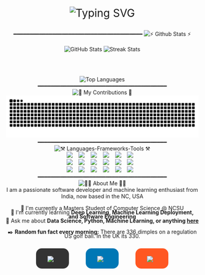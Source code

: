 <div align="center">
<div align="center">
    <p style="font-size: 28px">
    <picture>

<source media="(prefers-color-scheme: dark)" srcset="https://readme-typing-svg.herokuapp.com?duration=600&pause=100&color=E5E6D1&size=20&center=true&vCenter=true&multiline=true&repeat=false&width=435&height=70&lines=Hi+this+is+Anurag+Gorkar...+%F0%9F%A7%91%E2%80%8D%F0%9F%92%BB;Welcome+to+my+GitHub+Profile!+%F0%9F%9A%80" />
        
<source media="(prefers-color-scheme: light)" srcset="https://readme-typing-svg.herokuapp.com?duration=600&pause=100&color=000000&size=20&center=true&vCenter=true&multiline=true&repeat=false&width=435&height=70&lines=Hi+this+is+Anurag+Gorkar...+%F0%9F%A7%91%E2%80%8D%F0%9F%92%BB;Welcome+to+my+GitHub+Profile!+%F0%9F%9A%80" />
        
<img src="https://readme-typing-svg.herokuapp.com?duration=600&pause=100&color=000000&size=20&center=true&vCenter=true&multiline=true&repeat=false&width=435&height=70&lines=Hi+this+is+Anurag+Gorkar...+%F0%9F%A7%91%E2%80%8D%F0%9F%92%BB;Welcome+to+my+GitHub+Profile!+%F0%9F%9A%80" alt="Typing SVG" />
    </picture>
    </p>
</div>


<div align="center">
━━━━━━━━━━━━━━━━━━━━━━━━━━━━━━━━━━━━━━━━
<picture>
  <!-- Dark mode image -->
  <source media="(prefers-color-scheme: dark)" srcset="https://readme-typing-svg.herokuapp.com?font=Fira+Code&weight=700&size=18&pause=999999&color=FFFFFF&center=true&vCenter=true&repeat=false&width=380&height=45&duration=1&lines=%E2%9A%A1+Github+Stats+%E2%9A%A1" />
  
  <!-- Light mode image -->
  <source media="(prefers-color-scheme: light)" srcset="https://readme-typing-svg.herokuapp.com?font=Fira+Code&weight=700&size=18&pause=999999&color=000000&center=true&vCenter=true&repeat=false&width=380&height=45&duration=1&lines=%E2%9A%A1+Github+Stats+%E2%9A%A1" />
  
  <!-- Fallback for browsers that don't support prefers-color-scheme -->
  <img src="https://readme-typing-svg.herokuapp.com?font=Fira+Code&weight=700&size=18&pause=999999&color=000000&center=true&vCenter=true&repeat=false&width=380&height=45&duration=1&lines=%E2%9A%A1+Github+Stats+%E2%9A%A1" alt="⚡ Github Stats ⚡" />
</picture>


</div>

<br>

<div align="center">
  <!-- GitHub Stats -->
  <picture>
    <!-- Dark mode -->
    <source media="(prefers-color-scheme: dark)" srcset="https://github-readme-stats.vercel.app/api?username=AnuragGorkar&count_private=true&show_icons=true&theme=react&rank_icon=github&border_radius=10" />
    <!-- Light mode -->
    <source media="(prefers-color-scheme: light)" srcset="https://github-readme-stats.vercel.app/api?username=AnuragGorkar&count_private=true&show_icons=true&theme=default&rank_icon=github&border_radius=10" />
    <!-- Fallback -->
    <img width="390" height="150" src="https://github-readme-stats.vercel.app/api?username=AnuragGorkar&count_private=true&show_icons=true&theme=default&rank_icon=github&border_radius=10" alt="GitHub Stats" />
  </picture>

  <!-- Streak Stats -->
  <picture>
    <!-- Dark mode -->
    <source media="(prefers-color-scheme: dark)" srcset="https://streak-stats.demolab.com?user=AnuragGorkar&theme=react&border_radius=10" />
    <!-- Light mode -->
    <source media="(prefers-color-scheme: light)" srcset="https://streak-stats.demolab.com?user=AnuragGorkar&theme=default&border_radius=10" />
    <!-- Fallback -->
    <img width="390" height="150" src="https://streak-stats.demolab.com?user=AnuragGorkar&theme=default&border_radius=10" alt="Streak Stats" />
  </picture>

  <br><br>

  <!-- Top Languages -->
  <picture>
    <!-- Dark mode -->
    <source media="(prefers-color-scheme: dark)" srcset="https://github-readme-stats.vercel.app/api/top-langs/?username=AnuragGorkar&hide=HTML&langs_count=8&layout=compact&theme=react&border_radius=10&size_weight=0.5&count_weight=0.5&exclude_repo=github-readme-stats" />
    <!-- Light mode -->
    <source media="(prefers-color-scheme: light)" srcset="https://github-readme-stats.vercel.app/api/top-langs/?username=AnuragGorkar&hide=HTML&langs_count=8&layout=compact&theme=default&border_radius=10&size_weight=0.5&count_weight=0.5&exclude_repo=github-readme-stats" />
    <!-- Fallback -->
    <img width="325" src="https://github-readme-stats.vercel.app/api/top-langs/?username=AnuragGorkar&hide=HTML&langs_count=8&layout=compact&theme=default&border_radius=10&size_weight=0.5&count_weight=0.5&exclude_repo=github-readme-stats" alt="Top Languages" />
  </picture>
</div>

<div align="center">
━━━━━━━━━━━━━━━━━━━━━━━━━━━━━━━━━━━━━━━━
</div>

<div align="center">
<picture>
  <!-- Dark mode image -->
  <source media="(prefers-color-scheme: dark)" srcset="https://readme-typing-svg.herokuapp.com?font=Fira+Code&weight=700&size=18&pause=999999&color=FFFFFF&center=true&vCenter=true&repeat=false&width=480&height=45&duration=1&lines=%F0%9F%90%8D+My+Contributions+%F0%9F%90%8D" />
  
  <!-- Light mode image -->
  <source media="(prefers-color-scheme: light)" srcset="https://readme-typing-svg.herokuapp.com?font=Fira+Code&weight=700&size=18&pause=999999&color=000000&center=true&vCenter=true&repeat=false&width=480&height=45&duration=1&lines=%F0%9F%90%8D+My+Contributions+%F0%9F%90%8D" />
  
  <!-- Fallback for browsers that don't support prefers-color-scheme -->
  <img src="https://readme-typing-svg.herokuapp.com?font=Fira+Code&weight=700&size=18&pause=999999&color=000000&center=true&vCenter=true&repeat=false&width=480&height=45&duration=1&lines=%F0%9F%90%8D+My+Contributions+%F0%9F%90%8D" alt="🐍 My Contributions 🐍" />
</picture>
</div>

<div align="center">
  <div style="border-bottom: none"></div>
  <img alt="snake eating my contributions" src="https://raw.githubusercontent.com/AnuragGorkar/AnuragGorkar/output/github-contribution-grid-snake.svg" />
  <br/>
</div>

<div align="center">
━━━━━━━━━━━━━━━━━━━━━━━━━━━━━━━━━━━━━━━━
<picture>
  <!-- Dark mode image -->
  <source media="(prefers-color-scheme: dark)" srcset="https://readme-typing-svg.herokuapp.com?font=Fira+Code&weight=700&size=18&pause=999999&color=FFFFFF&center=true&vCenter=true&repeat=false&width=480&height=45&duration=1&lines=%E2%9A%92%EF%B8%8F+Languages-Frameworks-Tools+%E2%9A%92%EF%B8%8F" />
  
  <!-- Light mode image -->
  <source media="(prefers-color-scheme: light)" srcset="https://readme-typing-svg.herokuapp.com?font=Fira+Code&weight=700&size=18&pause=999999&color=000000&center=true&vCenter=true&repeat=false&width=480&height=45&duration=1&lines=%E2%9A%92%EF%B8%8F+Languages-Frameworks-Tools+%E2%9A%92%EF%B8%8F" />
  
  <!-- Fallback for browsers that don't support prefers-color-scheme -->
  <img src="https://readme-typing-svg.herokuapp.com?font=Fira+Code&weight=700&size=18&pause=999999&color=000000&center=true&vCenter=true&repeat=false&width=480&height=45&duration=1&lines=%E2%9A%92%EF%B8%8F+Languages-Frameworks-Tools+%E2%9A%92%EF%B8%8F" alt="⚒️ Languages-Frameworks-Tools ⚒️" />
</picture>


<div align="center">
  <!-- First row of icons (Machine Learning) -->
  <div>
    <img src="https://skillicons.dev/icons?i=python" />&nbsp;&nbsp;&nbsp;
    <img src="https://skillicons.dev/icons?i=r" />&nbsp;&nbsp;&nbsp;
    <img src="https://skillicons.dev/icons?i=tensorflow" />&nbsp;&nbsp;&nbsp;
    <img src="https://skillicons.dev/icons?i=pytorch" />&nbsp;&nbsp;&nbsp;
    <img src="https://skillicons.dev/icons?i=raspberrypi" />&nbsp;&nbsp;&nbsp;
    <img src="https://skillicons.dev/icons?i=opencv" />&nbsp;&nbsp;&nbsp;
  </div>
  
  <!-- Second row of icons (Web & App Development) -->
  <div>
    <img src="https://skillicons.dev/icons?i=react" />&nbsp;&nbsp;&nbsp;
    <img src="https://skillicons.dev/icons?i=flutter" />&nbsp;&nbsp;&nbsp;
    <img src="https://skillicons.dev/icons?i=nodejs" />&nbsp;&nbsp;&nbsp;
    <img src="https://skillicons.dev/icons?i=flask" />&nbsp;&nbsp;&nbsp;
    <img src="https://skillicons.dev/icons?i=nextjs" />&nbsp;&nbsp;&nbsp;
    <img src="https://skillicons.dev/icons?i=supabase" />&nbsp;&nbsp;&nbsp;
  </div>
  
  <!-- Third row of icons (Programming Languages & Databases) -->
  <div>
    <img src="https://skillicons.dev/icons?i=cpp" />&nbsp;&nbsp;&nbsp;
    <img src="https://skillicons.dev/icons?i=java" />&nbsp;&nbsp;&nbsp;
    <img src="https://skillicons.dev/icons?i=html" />&nbsp;&nbsp;&nbsp;
    <img src="https://skillicons.dev/icons?i=typescript" />&nbsp;&nbsp;&nbsp;
    <img src="https://skillicons.dev/icons?i=postgresql" />&nbsp;&nbsp;&nbsp;
    <img src="https://skillicons.dev/icons?i=mysql" />&nbsp;&nbsp;&nbsp;
  </div>
</div>

<div align="center">
━━━━━━━━━━━━━━━━━━━━━━━━━━━━━━━━━━━━━━━━
<div align="center">

<picture>
  <!-- Dark mode image -->
  <source media="(prefers-color-scheme: dark)" srcset="https://readme-typing-svg.herokuapp.com?font=Fira+Code&weight=700&size=18&pause=999999&color=FFFFFF&center=true&vCenter=true&repeat=false&width=480&height=45&duration=1&lines=%F0%9F%A7%91%E2%80%8D%F0%9F%92%BB+About+Me+%F0%9F%A7%91%E2%80%8D%F0%9F%92%BB" />
  
  <!-- Light mode image -->
  <source media="(prefers-color-scheme: light)" srcset="https://readme-typing-svg.herokuapp.com?font=Fira+Code&weight=700&size=18&pause=999999&color=000000&center=true&vCenter=true&repeat=false&width=480&height=45&duration=1&lines=%F0%9F%A7%91%E2%80%8D%F0%9F%92%BB+About+Me+%F0%9F%A7%91%E2%80%8D%F0%9F%92%BB" />
  
  <!-- Fallback for browsers that don't support prefers-color-scheme -->
  <img src="https://readme-typing-svg.herokuapp.com?font=Fira+Code&weight=700&size=18&pause=999999&color=000000&center=true&vCenter=true&repeat=false&width=480&height=45&duration=1&lines=%F0%9F%A7%91%E2%80%8D%F0%9F%92%BB+About+Me+%F0%9F%A7%91%E2%80%8D%F0%9F%92%BB" alt="🧑‍💻 About Me 🧑‍💻" />
</picture>










<div align="center">
  I am a passionate software developer and machine learning enthusiast from India, now based in the NC, USA
</div>
<br/>

<div align="center">
  <div style="line-height: 0.8;">🔭 I'm currently a Masters Student of Computer Science @ NCSU</div>
  <div style="line-height: 0.8;">🌱 I'm currently learning <strong>Deep Learning, Machine Learning Deployment, and Software Engineering</strong></div>
  <div style="line-height: 0.8;">💬 Ask me about <strong>Data Science, Python, Machine Learning, or anything <a href="https://adgorkar.vercel.app/#contact">here</a></strong></div>
  <br/>
    
  <div style="line-height: 0.8; ">✒️ <strong>Random fun fact every morning:</strong> <!-- START FUN FACT -->There are 336 dimples on a regulation US golf ball. In the UK its 330.<!-- END FUN FACT --></div>
</div>




<br/>
<div align="center">
  <a href="mailto:gorkaranurag@gmail.com" style="text-decoration: none;">
    <button style="background-color: #333333;height: 10px color: red; border: none; border-radius: 15px; padding: 15px 30px; margin: 10px; cursor: pointer; font-size: 20px;">
      <img src="https://img.shields.io/badge/Gmail-333333?style=flat&logo=gmail&logoColor=red" style="vertical-align: middle; margin-right: 10px;"/>
<!--       Gmail -->
    </button>
  </a>
    &nbsp;&nbsp;&nbsp;&nbsp;
  <a href="https://www.linkedin.com/in/anurag-gorkar/" target="_blank" style="text-decoration: none;">
    <button style="background-color: #0077B5; color: white; border: none; border-radius: 15px; padding: 15px 30px; margin: 10px; cursor: pointer; font-size: 20px;">
      <img src="https://img.shields.io/badge/LinkedIn-0077B5?style=flat&logo=linkedin&logoColor=white" style="vertical-align: middle; margin-right: 10px;"/>
<!--       LinkedIn -->
    </button>
  </a>
    &nbsp;&nbsp;&nbsp;&nbsp;
  <a href="https://adgorkar.vercel.app/" target="_blank" style="text-decoration: none;">
    <button style="background-color: #FF5722; color: white; border: none; border-radius: 15px; padding: 15px 30px; margin: 10px; cursor: pointer; font-size: 20px;">
      <img src="https://img.shields.io/badge/Portfolio-FF5722?style=flat&logo=todoist&logoColor=white" style="vertical-align: middle; margin-right: 10px;"/>
<!--       Portfolio -->
    </button>
  </a>
</div>



<br/>
</div>

